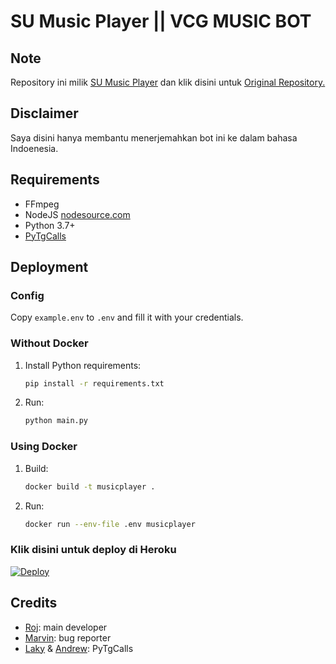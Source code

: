 # SU Music Player || VCG MUSIC BOT

## Note

Repository ini milik [SU Music Player](https://github.com/suprojects) dan klik disini untuk [Original Repository.](https://github.com/suprojects/CallsMusic)

## Disclaimer

Saya disini hanya membantu menerjemahkan bot ini ke dalam bahasa Indoenesia.

## Requirements

- FFmpeg
- NodeJS [nodesource.com](https://nodesource.com/)
- Python 3.7+
- [PyTgCalls](https://github.com/pytgcalls/pytgcalls)

## Deployment

### Config

Copy `example.env` to `.env` and fill it with your credentials.

### Without Docker

1. Install Python requirements:
   ```bash
   pip install -r requirements.txt
   ```
2. Run:
   ```bash
   python main.py
   ```

### Using Docker

1. Build:
   ```bash
   docker build -t musicplayer .
   ```
2. Run:
   ```bash
   docker run --env-file .env musicplayer
   ```

### Klik disini untuk deploy di Heroku
[![Deploy](https://www.herokucdn.com/deploy/button.svg)](https://heroku.com/deploy?template=https://github.com/molana062/CallsMusicHeroku/)


## Credits

- [Roj](https://github.com/rojserbest): main developer
- [Marvin](https://github.com/BlackStoneReborn): bug reporter
- [Laky](https://github.com/Laky-64) & [Andrew](https://github.com/AndrewLaneX): PyTgCalls
